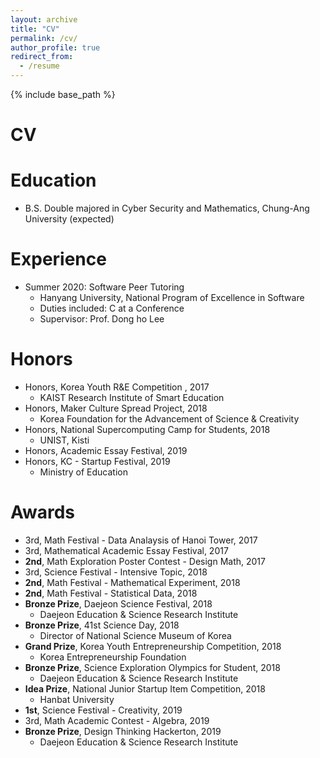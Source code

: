 ```yaml
---
layout: archive
title: "CV"
permalink: /cv/
author_profile: true
redirect_from:
  - /resume
---
```


{% include base_path %}

CV
======


Education
======
* B.S. Double majored in Cyber Security and Mathematics, Chung-Ang University (expected)

<!--
* M.S. in Jekyll, GitHub University, 2014
* Ph.D in Version Control Theory, GitHub University, 2018 (expected)
-->

Experience
======
* Summer 2020: Software Peer Tutoring
  * Hanyang University, National Program of Excellence in Software
  * Duties included: C at a Conference
  * Supervisor: Prof. Dong ho Lee
  
Honors
======
* Honors, Korea Youth R&E Competition , 2017
  * KAIST Research Institute of Smart Education
* Honors, Maker Culture Spread Project, 2018
  * Korea Foundation for the Advancement of Science & Creativity
* Honors, National Supercomputing Camp for Students, 2018
  * UNIST, Kisti
* Honors, Academic Essay Festival, 2019
* Honors, KC - Startup Festival, 2019
  * Ministry of Education

Awards
======
* 3rd, Math Festival - Data Analaysis of Hanoi Tower, 2017
* 3rd, Mathematical Academic Essay Festival, 2017
* **2nd**, Math Exploration Poster Contest - Design Math, 2017
* 3rd, Science Festival - Intensive Topic, 2018
* **2nd**, Math Festival - Mathematical Experiment, 2018
* **2nd**, Math Festival - Statistical Data, 2018
* **Bronze Prize**, Daejeon Science Festival, 2018
  * Daejeon Education & Science Research Institute
* **Bronze Prize**, 41st Science Day, 2018
  * Director of National Science Museum of Korea
* **Grand Prize**, Korea Youth Entrepreneurship Competition, 2018
  * Korea Entrepreneurship Foundation
* **Bronze Prize**, Science Exploration Olympics for Student, 2018
  * Daejeon Education & Science Research Institute
* **Idea Prize**, National Junior Startup Item Competition, 2018
  * Hanbat University
* **1st**, Science Festival - Creativity, 2019
* 3rd, Math Academic Contest - Algebra, 2019
* **Bronze Prize**, Design Thinking Hackerton, 2019
  * Daejeon Education & Science Research Institute

<!--
* Fall 2015: Research Assistant
  * Github University
  * Duties included: Merging pull requests
  * Supervisor: Professor Hub
  -->
<!--
Skills
======
* Skill 1
* Skill 2
  * Sub-skill 2.1
  * Sub-skill 2.2
  * Sub-skill 2.3
* Skill 3

Publications
======
  <ul>{% for post in site.publications %}
    {% include archive-single-cv.html %}
  {% endfor %}</ul>
  
Talks
======
  <ul>{% for post in site.talks %}
    {% include archive-single-talk-cv.html %}
  {% endfor %}</ul>
  
Teaching
======
  <ul>{% for post in site.teaching %}
    {% include archive-single-cv.html %}
  {% endfor %}</ul>
  
Service and leadership
======
* Currently signed in to 43 different slack teams
-->
